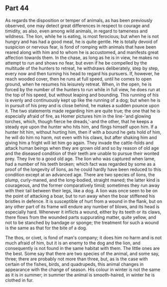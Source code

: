 ## Part 44

As regards the disposition or temper of animals, as has been previously observed, one may detect great differences in respect to courage and timidity, as also, even among wild animals, in regard to tameness and wildness.
The lion, while he is eating, is most ferocious; but when he is not hungry and has had a good meal, he is quite gentle.
He is totally devoid of suspicion or nervous fear, is fond of romping with animals that have been reared along with him and to whom he is accustomed, and manifests great affection towards them.
In the chase, as long as he is in view, he makes no attempt to run and shows no fear, but even if he be compelled by the multitude of the hunters to retreat, he withdraws deliberately, step by step, every now and then turning his head to regard his pursuers.
If, however, he reach wooded cover, then he runs at full speed, until he comes to open ground, when he resumes his leisurely retreat.
When, in the open, he is forced by the number of the hunters to run while in full view, he does run at the top of his speed, but without leaping and bounding.
This running of his is evenly and continuously kept up like the running of a dog; but when he is in pursuit of his prey and is close behind, he makes a sudden pounce upon it.
The two statements made regarding him are quite true; the one that he is especially afraid of fire, as Homer pictures him in the line-'and glowing torches, which, though fierce he dreads,'-and the other, that he keeps a steady eye upon the hunter who hits him, and flings himself upon him.
If a hunter hit him, without hurting him, then if with a bound he gets hold of him, he will do him no harm, not even with his claws, but after shaking him and giving him a fright will let him go again.
They invade the cattle-folds and attack human beings when they are grown old and so by reason of old age and the diseased condition of their teeth are unable to pursue their wonted prey.
They live to a good old age.
The lion who was captured when lame, had a number of his teeth broken; which fact was regarded by some as a proof of the longevity of lions, as he could hardly have been reduced to this condition except at an advanced age.
There are two species of lions, the plump, curly-maned, and the long-bodied, straight maned; the latter kind is courageous, and the former comparatively timid; sometimes they run away with their tail between their legs, like a dog.
A lion was once seen to be on the point of attacking a boar, but to run away when the boar stiffened his bristles in defence.
It is susceptible of hurt from a wound in the flank, but on any other part of its frame will endure any number of blows, and its head is especially hard.
Whenever it inflicts a wound, either by its teeth or its claws, there flows from the wounded parts suppurating matter, quite yellow, and not to be stanched by bandage or sponge; the treatment for such a wound is the same as that for the bite of a dog.

The thos, or civet, is fond of man's company; it does him no harm and is not much afraid of him, but it is an enemy to the dog and the lion, and consequently is not found in the same habitat with them.
The little ones are the best.
Some say that there are two species of the animal, and some say, three; there are probably not more than three, but, as is the case with certain of the fishes, birds, and quadrupeds, this animal changes in appearance with the change of season.
His colour in winter is not the same as it is in summer; in summer the animal is smooth-haired, in winter he is clothed in fur.

